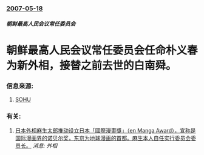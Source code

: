 ### [2007-05-18](/news/2007/05/18/index.md)

##### 朝鲜最高人民会议常任委员会
# 朝鲜最高人民会议常任委员会任命朴义春为新外相，接替之前去世的白南舜。




### 信息来源:

1. [SOHU](http://news.sohu.com/20070518/n250104889.shtml)

### 有关:

1. [日本外相麻生太郎推动设立日本「國際漫畫獎」（en Manga Award），宣称是国际漫画界的诺贝尔奖，东京为地球漫画的首都。麻生本人自任实行委员会委员长。](/news/2007/05/22/日本外相麻生太郎推动设立日本-國際漫畫獎-en-Manga-Award-宣称是国际漫画界的诺贝尔奖-东京为地球漫画的.md) _消息: 外相_
